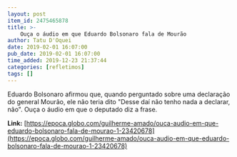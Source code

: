 ```yaml
---
layout: post
item_id: 2475465878
title: >-
    Ouça o áudio em que Eduardo Bolsonaro fala de Mourão
author: Tatu D'Oquei
date: 2019-02-01 16:07:00
pub_date: 2019-02-01 16:07:00
time_added: 2019-12-23 21:37:44
categories: [refletimos]
tags: []
---
```


Eduardo Bolsonaro afirmou que, quando perguntado sobre uma declaração do general Mourão, ele não teria dito "Desse daí não tenho nada a declarar, não". Ouça o áudio em que o deputado diz a frase.

**Link:** [https://epoca.globo.com/guilherme-amado/ouca-audio-em-que-eduardo-bolsonaro-fala-de-mourao-1-23420678](https://epoca.globo.com/guilherme-amado/ouca-audio-em-que-eduardo-bolsonaro-fala-de-mourao-1-23420678)

